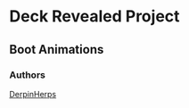 
# Deck Revealed Project

## Boot Animations

### Authors

[DerpinHerps](https://www.reddit.com/user/DerpinHerps) 